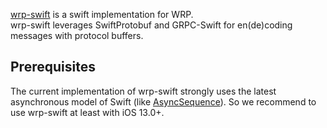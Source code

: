[wrp-swift](https://github.com/pbkit/wrp-swift) is a swift implementation for
WRP.\
wrp-swift leverages SwiftProtobuf and GRPC-Swift for en(de)coding messages with
protocol buffers.

## Prerequisites

The current implementation of wrp-swift strongly uses the latest asynchronous
model of Swift (like
[AsyncSequence](https://developer.apple.com/documentation/swift/asyncsequence)).
So we recommend to use wrp-swift at least with iOS 13.0+.
